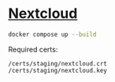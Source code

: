 # [Nextcloud](https://nextcloud.com)

```sh
docker compose up --build
```

Required certs:
```
/certs/staging/nextcloud.crt
/certs/staging/nextcloud.key
```
